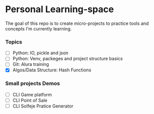 # Personal Learning-space

The goal of this repo is to create micro-projects to practice tools and concepts I'm currently learning.

### Topics

- [ ] Python: IO, pickle and json
- [ ] Python: Venv, packeges and project structure basics
- [ ] Git: Alura training
- [x] Algos/Data Structure: Hash Functions

### Small projects Demos

- [ ] CLI Game platform
- [ ] CLI Point of Sale
- [ ] CLI Solfeje Pratice Generator

